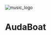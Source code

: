 ![music_logo](https://user-images.githubusercontent.com/68675629/130319127-8d4a6e3f-d33b-4ede-a1b2-e1383e4118c1.jpg)
# AudaBoat
